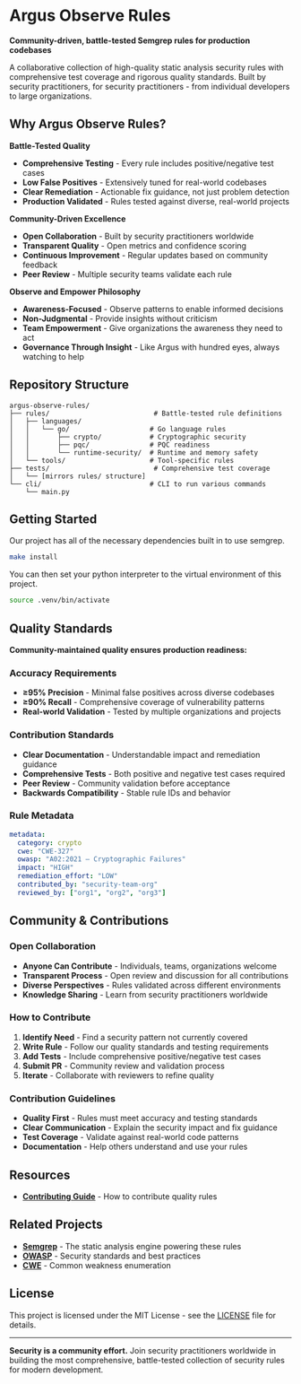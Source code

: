 # Argus Observe Rules

**Community-driven, battle-tested Semgrep rules for production codebases**

A collaborative collection of high-quality static analysis security rules with comprehensive test coverage and rigorous quality standards. Built by security practitioners, for security practitioners - from individual developers to large organizations.

## Why Argus Observe Rules?

**Battle-Tested Quality**
- **Comprehensive Testing** - Every rule includes positive/negative test cases
- **Low False Positives** - Extensively tuned for real-world codebases
- **Clear Remediation** - Actionable fix guidance, not just problem detection
- **Production Validated** - Rules tested against diverse, real-world projects

**Community-Driven Excellence**
- **Open Collaboration** - Built by security practitioners worldwide
- **Transparent Quality** - Open metrics and confidence scoring
- **Continuous Improvement** - Regular updates based on community feedback
- **Peer Review** - Multiple security teams validate each rule

**Observe and Empower Philosophy**
- **Awareness-Focused** - Observe patterns to enable informed decisions
- **Non-Judgmental** - Provide insights without criticism
- **Team Empowerment** - Give organizations the awareness they need to act
- **Governance Through Insight** - Like Argus with hundred eyes, always watching to help

## Repository Structure

```
argus-observe-rules/
├── rules/                          # Battle-tested rule definitions
│   ├── languages/
│   │   └── go/                    # Go language rules
│   │       ├── crypto/            # Cryptographic security
│   │       ├── pqc/               # PQC readiness
│   │       └── runtime-security/  # Runtime and memory safety
│   └── tools/                     # Tool-specific rules
├── tests/                          # Comprehensive test coverage
│   └── [mirrors rules/ structure]
└── cli/                           # CLI to run various commands
    └── main.py
```

## Getting Started

Our project has all of the necessary dependencies built in to use semgrep.

```bash
make install
```

You can then set your python interpreter to the virtual environment of this project.

```bash
source .venv/bin/activate
```

## Quality Standards

**Community-maintained quality ensures production readiness:**

### **Accuracy Requirements**
- **≥95% Precision** - Minimal false positives across diverse codebases
- **≥90% Recall** - Comprehensive coverage of vulnerability patterns
- **Real-world Validation** - Tested by multiple organizations and projects

### **Contribution Standards**
- **Clear Documentation** - Understandable impact and remediation guidance
- **Comprehensive Tests** - Both positive and negative test cases required
- **Peer Review** - Community validation before acceptance
- **Backwards Compatibility** - Stable rule IDs and behavior

### **Rule Metadata**
```yaml
metadata:
  category: crypto
  cwe: "CWE-327"
  owasp: "A02:2021 – Cryptographic Failures"
  impact: "HIGH"
  remediation_effort: "LOW"
  contributed_by: "security-team-org"
  reviewed_by: ["org1", "org2", "org3"]
```

## Community & Contributions

### **Open Collaboration**
- **Anyone Can Contribute** - Individuals, teams, organizations welcome
- **Transparent Process** - Open review and discussion for all contributions
- **Diverse Perspectives** - Rules validated across different environments
- **Knowledge Sharing** - Learn from security practitioners worldwide

### **How to Contribute**
1. **Identify Need** - Find a security pattern not currently covered
2. **Write Rule** - Follow our quality standards and testing requirements
3. **Add Tests** - Include comprehensive positive/negative test cases
4. **Submit PR** - Community review and validation process
5. **Iterate** - Collaborate with reviewers to refine quality

### **Contribution Guidelines**
- **Quality First** - Rules must meet accuracy and testing standards
- **Clear Communication** - Explain the security impact and fix guidance
- **Test Coverage** - Validate against real-world code patterns
- **Documentation** - Help others understand and use your rules

## Resources

- **[Contributing Guide](CONTRIBUTING.md)** - How to contribute quality rules

## Related Projects

- **[Semgrep](https://github.com/semgrep/semgrep)** - The static analysis engine powering these rules
- **[OWASP](https://owasp.org/)** - Security standards and best practices
- **[CWE](https://cwe.mitre.org/)** - Common weakness enumeration

## License

This project is licensed under the MIT License - see the [LICENSE](LICENSE) file for details.

---

**Security is a community effort.** Join security practitioners worldwide in building the most comprehensive, battle-tested collection of security rules for modern development.
